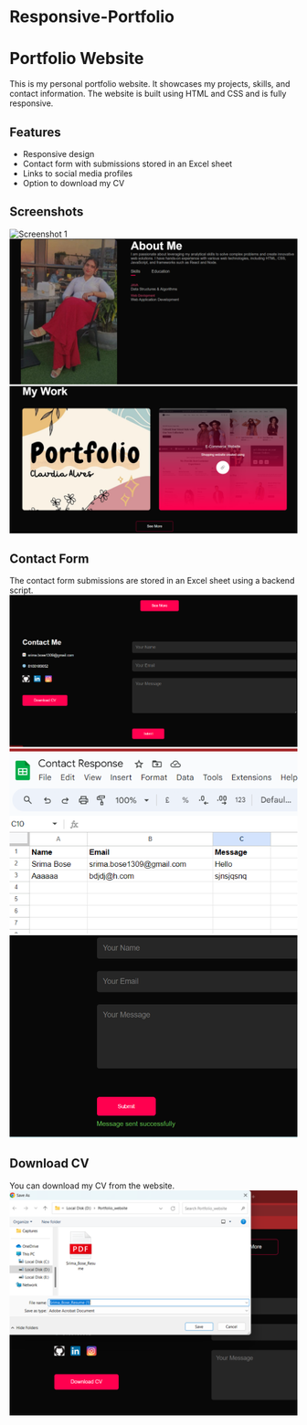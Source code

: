 # Responsive-Portfolio
# Portfolio Website

This is my personal portfolio website. It showcases my projects, skills, and contact information. The website is built using HTML and CSS and is fully responsive.

## Features

- Responsive design
- Contact form with submissions stored in an Excel sheet
- Links to social media profiles
- Option to download my CV

## Screenshots

![Screenshot 1](Screenshot1.png|height=50)
![Screenshot 2](Screenshot2.png)
![Screenshot 7](Screenshot7.png)

## Contact Form

The contact form submissions are stored in an Excel sheet using a backend script.
![Screenshot 3](Screenshot3.png)
![Screenshot 4](Screenshot4.png)
![Screenshot 5](Screenshot5.png)


## Download CV

You can download my CV from the website.
![Screenshot 6](Screenshot6.png)

